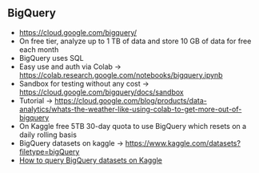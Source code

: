 ## BigQuery
* https://cloud.google.com/bigquery/
* On free tier, analyze up to 1 TB of data and store 10 GB of data for free each month
* BigQuery uses SQL
* Easy use and auth via Colab -> https://colab.research.google.com/notebooks/bigquery.ipynb
* Sandbox for testing without any cost -> https://cloud.google.com/bigquery/docs/sandbox
* Tutorial -> https://cloud.google.com/blog/products/data-analytics/whats-the-weather-like-using-colab-to-get-more-out-of-bigquery
* On Kaggle free 5TB 30-day quota to use BigQuery which resets on a daily rolling basis
* BigQuery datasets on kaggle -> https://www.kaggle.com/datasets?filetype=bigQuery
* [How to query BigQuery datasets on Kaggle](https://www.kaggle.com/product-feedback/48573)